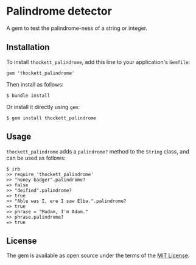 # Palindrome detector

A gem to test the palindrome-ness of a string or integer.

## Installation

To install `thockett_palindrome`, add this line to your application's `Gemfile`:

```
gem 'thockett_palindrome'
```

Then install as follows:

```
$ bundle install
```

Or install it directly using `gem`:

```
$ gem install thockett_palindrome
```

## Usage

`thockett_palindrome` adds a `palindrome?` method to the `String` class, and can be used as follows:

```
$ irb
>> require 'thockett_palindrome'
>> "honey badger".palindrome?
=> false
>> "deified".palindrome?
=> true
>> "Able was I, ere I saw Elba.".palindrome?
=> true
>> phrase = "Madam, I'm Adam."
>> phrase.palindrome?
=> true
```

## License

The gem is available as open source under the terms of the [MIT License](https://opensource.org/licenses/MIT).
